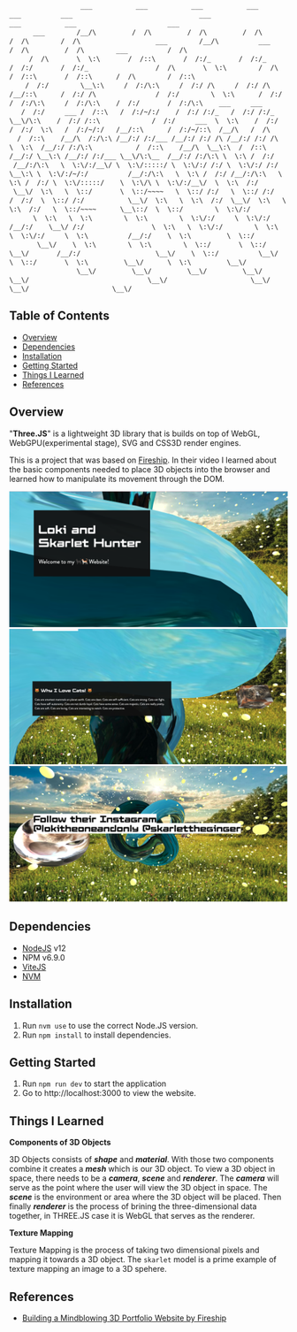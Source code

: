 ```text
                  ___           ___           ___           ___         ___          ___                                ___                       ___           ___                       ___                   
      ___        /__/\         /  /\         /  /\         /  /\       /  /\        /  /\                   ___        /__/\          ___        /  /\         /  /\        ___          /  /\                  
     /  /\       \  \:\       /  /::\       /  /:/_       /  /:/_     /  /:/       /  /:/_                 /  /\       \  \:\        /  /\      /  /::\       /  /::\      /  /\        /  /::\                 
    /  /:/        \__\:\     /  /:/\:\     /  /:/ /\     /  /:/ /\   /__/::\      /  /:/ /\               /  /:/        \  \:\      /  /:/     /  /:/\:\     /  /:/\:\    /  /:/       /  /:/\:\    ___     ___ 
   /  /:/     ___ /  /::\   /  /:/~/:/    /  /:/ /:/_   /  /:/ /:/_  \__\/\:\    /  /:/ /::\             /  /:/     ___  \  \:\    /  /:/     /  /:/  \:\   /  /:/~/:/   /__/::\      /  /:/~/::\  /__/\   /  /\
  /  /::\    /__/\  /:/\:\ /__/:/ /:/___ /__/:/ /:/ /\ /__/:/ /:/ /\    \  \:\  /__/:/ /:/\:\           /  /::\    /__/\  \__\:\  /  /::\    /__/:/ \__\:\ /__/:/ /:/___ \__\/\:\__  /__/:/ /:/\:\ \  \:\ /  /:/
 /__/:/\:\   \  \:\/:/__\/ \  \:\/:::::/ \  \:\/:/ /:/ \  \:\/:/ /:/     \__\:\ \  \:\/:/~/:/          /__/:/\:\   \  \:\ /  /:/ /__/:/\:\   \  \:\ /  /:/ \  \:\/:::::/    \  \:\/\ \  \:\/:/__\/  \  \:\  /:/ 
 \__\/  \:\   \  \::/       \  \::/~~~~   \  \::/ /:/   \  \::/ /:/      /  /:/  \  \::/ /:/           \__\/  \:\   \  \:\  /:/  \__\/  \:\   \  \:\  /:/   \  \::/~~~~      \__\::/  \  \::/        \  \:\/:/  
      \  \:\   \  \:\        \  \:\        \  \:\/:/     \  \:\/:/      /__/:/    \__\/ /:/                 \  \:\   \  \:\/:/        \  \:\   \  \:\/:/     \  \:\          /__/:/    \  \:\         \  \::/   
       \__\/    \  \:\        \  \:\        \  \::/       \  \::/       \__\/       /__/:/                   \__\/    \  \::/          \__\/    \  \::/       \  \:\         \__\/      \  \:\         \__\/    
                 \__\/         \__\/         \__\/         \__\/                    \__\/                              \__\/                     \__\/         \__\/                     \__\/                  
```
## Table of Contents
* [Overview](#overview)
* [Dependencies](#dependencies)
* [Installation](#installation)
* [Getting Started](#getting-started)
* [Things I Learned](#things-i-learned)
* [References](#references)

## Overview
"**Three.JS**" is a lightweight 3D library that is builds on top of WebGL, WebGPU(experimental stage), SVG and CSS3D render engines. 

This is a project that was based on [Fireship](https://fireship.io/). In their video I learned about the basic components needed to place 3D objects into the browser and learned how to manipulate its movement through the DOM.

![](./img/demo1.png)
![](./img/demo2.png)
![](./img/demo3.png)

## Dependencies
* [NodeJS](https://nodejs.org/en/download/) v12
* NPM v6.9.0
* [ViteJS](https://vitejs.dev/)
* [NVM](https://github.com/nvm-sh/nvm)

## Installation
1. Run `nvm use` to use the correct Node.JS version.
2. Run `npm install` to install dependencies.

## Getting Started
1. Run `npm run dev` to start the application
2. Go to http://localhost:3000 to view the website.

## Things I Learned
**Components of 3D Objects**
 
3D Objects consists of **_shape_** and **_material_**. With those two components combine it creates a _**mesh**_ which is our 3D object.  To view a 3D object in space, there needs to be a **_camera_**, **_scene_** and **_renderer_**. The **_camera_** will serve as the point where the user will view the 3D object in space. The **_scene_** is the environment or area where the 3D object will be placed.  Then finally _**renderer**_ is the process of brining the three-dimensional data together, in THREE.JS case it is WebGL that serves as the renderer.  

**Texture Mapping**

Texture Mapping is the process of taking two dimensional pixels and mapping it towards a 3D object. The `skarlet` model is a prime example of texture mapping an image to a 3D spehere.

## References
* [Building a Mindblowing 3D Portfolio Website by Fireship](https://youtu.be/Q7AOvWpIVHU)
